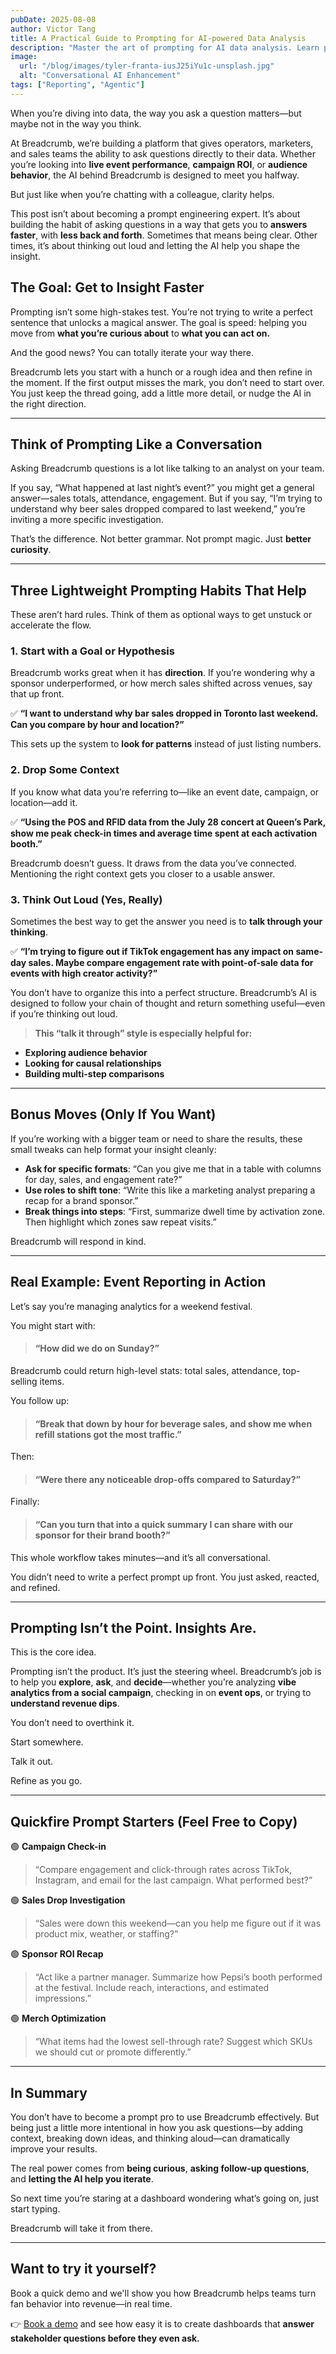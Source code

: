 ```yaml
---
pubDate: 2025-08-08
author: Victor Tang
title: A Practical Guide to Prompting for AI-powered Data Analysis
description: "Master the art of prompting for AI data analysis. Learn practical techniques to get better insights faster from tools like Breadcrumb, with real examples and conversation strategies."
image:
  url: "/blog/images/tyler-franta-iusJ25iYu1c-unsplash.jpg"
  alt: "Conversational AI Enhancement"
tags: ["Reporting", "Agentic"]
---
```

When you’re diving into data, the way you ask a question matters—but maybe not in the way you think.

At Breadcrumb, we’re building a platform that gives operators, marketers, and sales teams the ability to ask questions directly to their data. Whether you’re looking into **live event performance**, **campaign ROI**, or **audience behavior**, the AI behind Breadcrumb is designed to meet you halfway.

But just like when you’re chatting with a colleague, clarity helps.

This post isn’t about becoming a prompt engineering expert. It’s about building the habit of asking questions in a way that gets you to **answers faster**, with **less back and forth**. Sometimes that means being clear. Other times, it’s about thinking out loud and letting the AI help you shape the insight.


## **The Goal: Get to Insight Faster**

Prompting isn’t some high-stakes test. You’re not trying to write a perfect sentence that unlocks a magical answer. The goal is speed: helping you move from **what you’re curious about** to **what you can act on.**

And the good news? You can totally iterate your way there.

Breadcrumb lets you start with a hunch or a rough idea and then refine in the moment. If the first output misses the mark, you don’t need to start over. You just keep the thread going, add a little more detail, or nudge the AI in the right direction.

---

## **Think of Prompting Like a Conversation**

Asking Breadcrumb questions is a lot like talking to an analyst on your team.

If you say, “What happened at last night’s event?” you might get a general answer—sales totals, attendance, engagement. But if you say, “I’m trying to understand why beer sales dropped compared to last weekend,” you’re inviting a more specific investigation.

That’s the difference. Not better grammar. Not prompt magic. Just **better curiosity**.

---

## **Three Lightweight Prompting Habits That Help**

These aren’t hard rules. Think of them as optional ways to get unstuck or accelerate the flow.

### **1. Start with a Goal or Hypothesis**

Breadcrumb works great when it has **direction**. If you’re wondering why a sponsor underperformed, or how merch sales shifted across venues, say that up front.
  
✅ **“I want to understand why bar sales dropped in Toronto last weekend. Can you compare by hour and location?”**

This sets up the system to **look for patterns** instead of just listing numbers.

### **2. Drop Some Context**

If you know what data you’re referring to—like an event date, campaign, or location—add it.

✅ **“Using the POS and RFID data from the July 28 concert at Queen’s Park, show me peak check-in times and average time spent at each activation booth.”**

Breadcrumb doesn’t guess. It draws from the data you’ve connected. Mentioning the right context gets you closer to a usable answer.

### **3. Think Out Loud (Yes, Really)**

Sometimes the best way to get the answer you need is to **talk through your thinking**.

✅ **“I’m trying to figure out if TikTok engagement has any impact on same-day sales. Maybe compare engagement rate with point-of-sale data for events with high creator activity?”**

You don’t have to organize this into a perfect structure. Breadcrumb’s AI is designed to follow your chain of thought and return something useful—even if you’re thinking out loud.

> **This “talk it through” style is especially helpful for:**


- **Exploring audience behavior**
- **Looking for causal relationships**
- **Building multi-step comparisons**


---

## **Bonus Moves (Only If You Want)**

If you’re working with a bigger team or need to share the results, these small tweaks can help format your insight cleanly:

- **Ask for specific formats**: “Can you give me that in a table with columns for day, sales, and engagement rate?”
- **Use roles to shift tone**: “Write this like a marketing analyst preparing a recap for a brand sponsor.”
- **Break things into steps**: “First, summarize dwell time by activation zone. Then highlight which zones saw repeat visits.”


Breadcrumb will respond in kind.

---

## **Real Example: Event Reporting in Action**


Let’s say you’re managing analytics for a weekend festival.

You might start with:

> #### **“How did we do on Sunday?”**


Breadcrumb could return high-level stats: total sales, attendance, top-selling items.

You follow up:

> #### **“Break that down by hour for beverage sales, and show me when refill stations got the most traffic.”**

Then:


> #### **“Were there any noticeable drop-offs compared to Saturday?”**

Finally:

> #### **“Can you turn that into a quick summary I can share with our sponsor for their brand booth?”**

This whole workflow takes minutes—and it’s all conversational.

You didn’t need to write a perfect prompt up front. You just asked, reacted, and refined.

---

## **Prompting Isn’t the Point. Insights Are.**

This is the core idea.

Prompting isn’t the product. It’s just the steering wheel. Breadcrumb’s job is to help you **explore**, **ask**, and **decide**—whether you’re analyzing **vibe analytics from a social campaign**, checking in on **event ops**, or trying to **understand revenue dips**.

You don’t need to overthink it.


Start somewhere.

Talk it out.

Refine as you go.

---

## **Quickfire Prompt Starters (Feel Free to Copy)**

🟢 **Campaign Check-in**

  
> “Compare engagement and click-through rates across TikTok, Instagram, and email for the last campaign. What performed best?”


🟢 **Sales Drop Investigation**

> “Sales were down this weekend—can you help me figure out if it was product mix, weather, or staffing?”

🟢 **Sponsor ROI Recap**


> “Act like a partner manager. Summarize how Pepsi’s booth performed at the festival. Include reach, interactions, and estimated impressions.”

🟢 **Merch Optimization**

> “What items had the lowest sell-through rate? Suggest which SKUs we should cut or promote differently.”


---

## **In Summary**

You don’t have to become a prompt pro to use Breadcrumb effectively. But being just a little more intentional in how you ask questions—by adding context, breaking down ideas, and thinking aloud—can dramatically improve your results.

The real power comes from **being curious**, **asking follow-up questions**, and **letting the AI help you iterate**.

So next time you’re staring at a dashboard wondering what’s going on, just start typing.

Breadcrumb will take it from there.


---

## **Want to try it yourself?**

Book a quick demo and we'll show you how Breadcrumb helps teams turn fan behavior into revenue—in real time.

👉 <a href="https://savvycal.com/breadcrumbai/bc-demo" target="_blank">Book a demo</a> and see how easy it is to create dashboards that **answer stakeholder questions before they even ask.**


